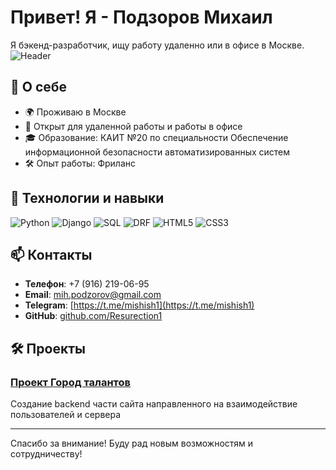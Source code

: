 # Привет! Я - Подзоров Михаил

Я бэкенд-разработчик, ищу работу удаленно или в офисе в Москве.
![Header](https://media1.tenor.com/m/SxJQcg2-UGkAAAAC/working-from.gif)
## 🚀 О себе

- 🌍 Проживаю в Москве
- 💼 Открыт для удаленной работы и работы в офисе
- 🎓 Образование: КАИТ №20  по специальности Обеспечение информационной безопасности автоматизированных систем
- 🛠️ Опыт работы: Фриланс

## 🔧 Технологии и навыки

![Python](https://img.shields.io/badge/-Python-61DAFB?style=flat-square&logo=python)
![Django](https://img.shields.io/badge/-Django-61DAFB?style=flat-square&logo=django)
![SQL](https://img.shields.io/badge/-SQL-61DAFB?style=flat-square&logo=sql)
![DRF](https://img.shields.io/badge/django-rest-framework)
![HTML5](https://img.shields.io/badge/-HTML5-E34F26?style=flat-square&logo=html5&logoColor=white)
![CSS3](https://img.shields.io/badge/-CSS3-1572B6?style=flat-square&logo=css3)

## 📫 Контакты

- **Телефон**: +7 (916) 219-06-95 
- **Email**: [mih.podzorov@gmail.com](mailto:mih.podzorov@gmail.com)
- **Telegram**: [https://t.me/mishish1](https://t.me/mishish1)
- **GitHub**: [github.com/Resurection1](https://github.com/Resurection1)

## 🛠️ Проекты

### [Проект Город талантов](https://www.talentcity.ru/)
Создание backend части сайта направленного на взаимодействие пользователей и сервера

---

Спасибо за внимание! Буду рад новым возможностям и сотрудничеству!